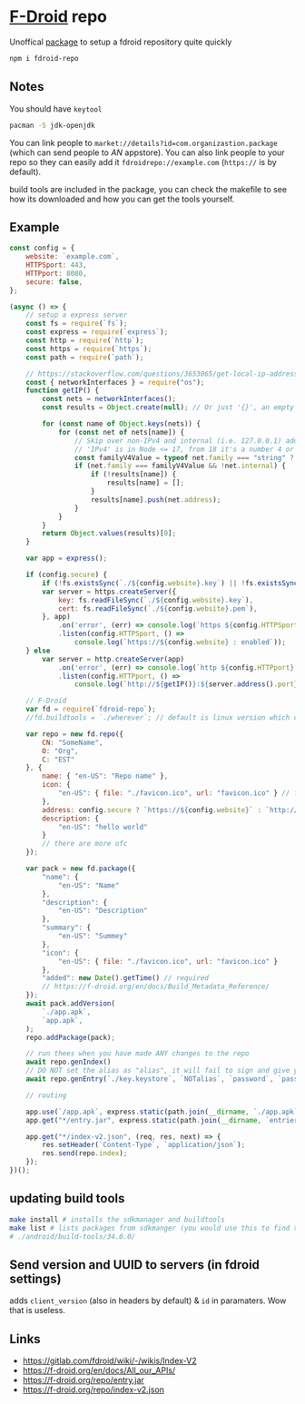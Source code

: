 # [F-Droid](https://f-droid.org) repo

Unoffical [package](https://www.npmjs.com/package/fdroid-repo) to setup a fdroid repository quite quickly

```sh
npm i fdroid-repo
```

## Notes

You should have `keytool`
```sh
pacman -S jdk-openjdk
```

You can link people to `market://details?id=com.organizastion.package` (which can send people to *AN* appstore).
You can also link people to your repo so they can easily add it `fdroidrepo://example.com` (`https://` is by default).

build tools are included in the package, you can check the makefile to see how its downloaded and how you can get
the tools yourself.

## Example

```js
const config = {
    website: `example.com`,
    HTTPSport: 443,
    HTTPport: 8080,
    secure: false,
};

(async () => {
    // setup a express server
    const fs = require(`fs`);
    const express = require(`express`);
    const http = require(`http`);
    const https = require(`https`);
    const path = require(`path`);

    // https://stackoverflow.com/questions/3653065/get-local-ip-address-in-node-js
    const { networkInterfaces } = require("os");
    function getIP() {
        const nets = networkInterfaces();
        const results = Object.create(null); // Or just '{}', an empty object

        for (const name of Object.keys(nets)) {
            for (const net of nets[name]) {
                // Skip over non-IPv4 and internal (i.e. 127.0.0.1) addresses
                // 'IPv4' is in Node <= 17, from 18 it's a number 4 or 6
                const familyV4Value = typeof net.family === "string" ? "IPv4" : 4;
                if (net.family === familyV4Value && !net.internal) {
                    if (!results[name]) {
                        results[name] = [];
                    }
                    results[name].push(net.address);
                }
            }
        }
        return Object.values(results)[0];
    }

    var app = express();

    if (config.secure) {
        if (!fs.existsSync(`./${config.website}.key`) || !fs.existsSync(`./${config.website}.pem`)) return quit(`Missing https key/pem files`);
        var server = https.createServer({
            key: fs.readFileSync(`./${config.website}.key`),
            cert: fs.readFileSync(`./${config.website}.pem`),
        }, app)
            .on('error', (err) => console.log(`https ${config.HTTPSport} : failed`, err))
            .listen(config.HTTPSport, () =>
                console.log(`https://${config.website} : enabled`));
    } else
        var server = http.createServer(app)
            .on('error', (err) => console.log(`http ${config.HTTPport} : failed`, err))
            .listen(config.HTTPport, () =>
                console.log(`http://${getIP()}:${server.address().port} : enabled`));

    // F-Droid
    var fd = require(`fdroid-repo`);
    //fd.buildtools = `./wherever`; // default is linux version which comes with the package

    var repo = new fd.repo({
        CN: "SomeName",
        O: "Org",
        C: "EST"
    }, {
        name: { "en-US": "Repo name" },
        icon: {
            "en-US": { file: "./favicon.ico", url: "favicon.ico" } // files are automatically sized and hashed. urls MUST start with a /, so its added by default
        },
        address: config.secure ? `https://${config.website}` : `http://${getIP()}:${server.address().port}`,
        description: {
            "en-US": "hello world"
        }
        // there are more ofc
    });

    var pack = new fd.package({
        "name": {
            "en-US": "Name"
        },
        "description": {
            "en-US": "Description"
        },
        "summary": {
            "en-US": "Summey"
        },
        "icon": {
            "en-US": { file: "./favicon.ico", url: "favicon.ico" }
        },
        "added": new Date().getTime() // required
        // https://f-droid.org/en/docs/Build_Metadata_Reference/
    });
    await pack.addVersion(
        `./app.apk`,
        `app.apk`,
    );
    repo.addPackage(pack);

    // run thees when you have made ANY changes to the repo
    await repo.genIndex()
    // DO NOT set the alias as "alias", it will fail to sign and give you an "No attributes for entry.json" (in the client)
    await repo.genEntry(`./key.keystore`, `NOTalias`, `password`, `password`, `./entrier.jar`);

    // routing

    app.use(`/app.apk`, express.static(path.join(__dirname, `./app.apk`)));
    app.get("*/entry.jar", express.static(path.join(__dirname, `entrier.jar`)));

    app.get("*/index-v2.json", (req, res, next) => {
        res.setHeader(`Content-Type`, `application/json`);
        res.send(repo.index);
    });
})();
```

## updating build tools

```sh
make install # installs the sdkmanager and buildtools
make list # lists packages from sdkmanger (you would use this to find the newest version of build tools)
# ./android/build-tools/34.0.0/
```

## Send version and UUID to servers (in fdroid settings)

adds `client_version` (also in headers by default) & `id` in paramaters.
Wow that is useless.

## Links

- https://gitlab.com/fdroid/wiki/-/wikis/Index-V2
- https://f-droid.org/en/docs/All_our_APIs/
- https://f-droid.org/repo/entry.jar
- https://f-droid.org/repo/index-v2.json
